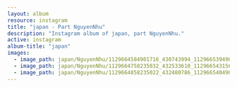 ```yaml
---
layout: album
resource: instagram
title: "japan - Part NguyenNhu"
description: "Instagram album of japan, part NguyenNhu."
active: instagram
album-title: "japan"
images:
  - image_path: japan/NguyenNhu/1129664584901716_430743994_1129665394901635_8252488914385102092_n.jpg
  - image_path: japan/NguyenNhu/1129664758235032_432533610_1129665431568298_2271048256934567558_n.jpg
  - image_path: japan/NguyenNhu/1129664858235022_432480786_1129665404901634_760168394356745822_n.jpg
---
```

